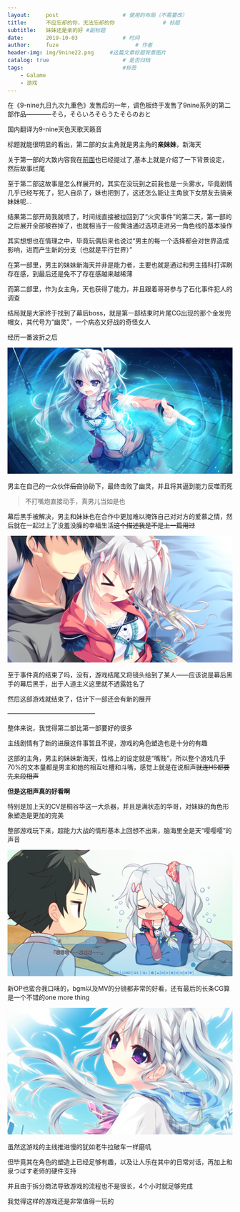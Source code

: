```yaml
---
layout:     post   				    # 使用的布局（不需要改）
title:      不应忘却的你，无法忘却的你 				# 标题 
subtitle:   妹妹还是亲的好 #副标题
date:       2019-10-03 				# 时间
author:     fuze 						# 作者
header-img: img/9nine22.png 	#这篇文章标题背景图片
catalog: true 						# 是否归档
tags:								#标签
    - Galame
    - 游戏
---
```


在《9-nine九日九次九重色》发售后的一年，调色板终于发售了9nine系列的第二部作品————そら，そらいろそらうたそらのおと

国内翻译为9-nine天色天歌天籁音

标题就能很明显的看出，第二部的女主角就是男主角的**亲妹妹**，新海天

关于第一部的大致内容我在[前面](https://noordzeedebutirpitz.github.io/2019/10/02/9-nine1/)也已经提过了,基本上就是介绍了一下背景设定，然后故事烂尾

至于第二部这故事是怎么样展开的，其实在没玩到之前我也是一头雾水，毕竟剧情几乎已经写死了，犯人自杀了，妹也把到了，这还怎么能让主角放下女朋友去搞亲妹妹呢...

结果第二部开局我就喷了，时间线直接被拉回到了“火灾事件”的第二天，第一部的之后展开全部被吞掉了，也就相当于一般黄油通过选项走进另一角色线的基本操作

其实想想也在情理之中，毕竟玩偶后来也说过“男主的每一个选择都会对世界造成影响，进而产生新的分支（也就是平行世界）”

在第一部里，男主的妹妹新海天并非是能力者，主要也就是通过和男主插科打诨刷存在感，到最后还是免不了存在感越来越稀薄

而第二部里，作为女主角，天也获得了能力，并且跟着哥哥参与了石化事件犯人的调查

结局就是大家终于找到了幕后boss，就是第一部结束时片尾CG出现的那个金发兜帽女，其代号为“幽灵”，一个病态又好战的奇怪女人

经历一番波折之后

![](https://raw.githubusercontent.com/NoordZeedebuTirpitz/pic/master/9nine2.png)

男主在自己的一众伙伴~~后宫~~协助下，最终击败了幽灵，并且将其逼到能力反噬而死

>不打嘴炮直接动手，真男儿当如是也

幕后黑手被解决，男主和妹妹也在合作中更加难以掩饰自己对对方的爱慕之情，然后就在一起过上了没羞没臊的幸福生活~~这个描述我是不是上一篇用过~~

![](https://raw.githubusercontent.com/NoordZeedebuTirpitz/pic/master/%EF%BC%BB%E6%A8%B1%E7%A9%BA%E6%B1%89%E5%8C%96%E7%BB%84%EF%BC%BD9-nine-%E5%A4%A9%E8%89%B2%E5%A4%A9%E6%AD%8C%E5%A4%A9%E7%B1%81%E9%9F%B3%202019_10_3%202_30_37.png)

至于事件真的结束了吗，没有，游戏结尾又将镜头给到了某人——应该说是幕后黑手的幕后黑手，出于人道主义这里就不透露姓名了

然后这部游戏就结束了，估计下一部还会有新的展开

——————————————

整体来说，我觉得第二部比第一部要好的很多

主线剧情有了新的进展这件事暂且不提，游戏的角色塑造也是十分的有趣

这部的主角，男主的妹妹新海天，性格上的设定就是“嘴贱”，所以整个游戏几乎70%的文本量都是男主和她的相互吐槽和斗嘴，感觉上就是在说相声~~就连HS都要先来段相声~~

**但是这相声真的好看啊**

特别是加上天的CV是桐谷华这一大杀器，并且是满状态的华哥，对妹妹的角色形象塑造是更加的完美

整部游戏玩下来，超能力大战的情形基本上回想不出来，脑海里全是天“嘤嘤嘤”的声音

![](https://raw.githubusercontent.com/NoordZeedebuTirpitz/pic/master/%EF%BC%BB%E6%A8%B1%E7%A9%BA%E6%B1%89%E5%8C%96%E7%BB%84%EF%BC%BD9-nine-%E5%A4%A9%E8%89%B2%E5%A4%A9%E6%AD%8C%E5%A4%A9%E7%B1%81%E9%9F%B3%202019_9_30%202_01_50.png)

新OP也蛮合我口味的，bgm以及MV的分镜都非常的好看，还有最后的长条CG算是一个不错的one more thing

![](https://raw.githubusercontent.com/NoordZeedebuTirpitz/pic/master/%EF%BC%BB%E6%A8%B1%E7%A9%BA%E6%B1%89%E5%8C%96%E7%BB%84%EF%BC%BD9-nine-%E5%A4%A9%E8%89%B2%E5%A4%A9%E6%AD%8C%E5%A4%A9%E7%B1%81%E9%9F%B3%202019_10_1%200_16_59.png)

虽然这游戏的主线推进慢的犹如老牛拉破车一样磨叽

但毕竟其在角色的塑造上已经足够有趣，以及让人乐在其中的日常对话，再加上和泉つばす老师的硬件支持

并且由于拆分商法导致游戏的流程也不是很长，4个小时就足够完成

我觉得这样的游戏还是非常值得一玩的
